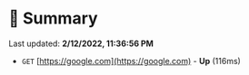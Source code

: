# 📖 Summary
Last updated: **2/12/2022, 11:36:56 PM**

- `GET` [https://google.com](https://google.com) - **Up** (116ms)
